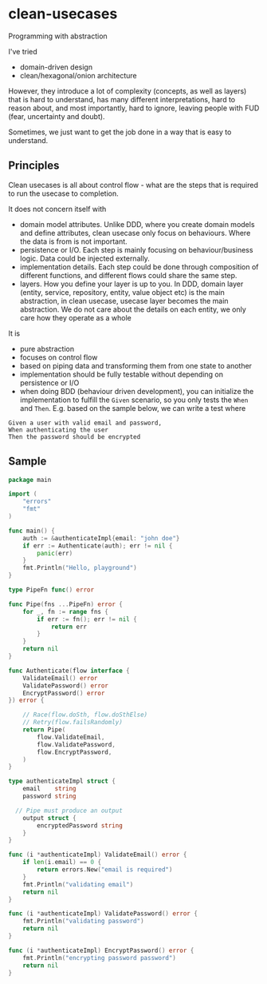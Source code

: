 # clean-usecases
Programming with abstraction

I've tried 

- domain-driven design
- clean/hexagonal/onion architecture

However, they introduce a lot of complexity (concepts, as well as layers) that is hard to understand, has many different interpretations, hard to reason about, and most importantly, hard to ignore, leaving people with FUD (fear, uncertainty and doubt).

Sometimes, we just want to get the job done in a way that is easy to understand.


## Principles

Clean usecases is all about control flow - what are the steps that is required to run the usecase to completion.

It does not concern itself with
- domain model attributes. Unlike DDD, where you create domain models and define attributes, clean usecase only focus on behaviours. Where the data is from is not important.
- persistence or I/O. Each step is mainly focusing on behaviour/business logic. Data could be injected externally.
- implementation details. Each step could be done through composition of different functions, and different flows could share the same step.
- layers. How you define your layer is up to you. In DDD, domain layer (entity, service, repository, entity, value object etc) is the main abstraction, in clean usecase, usecase layer becomes the main abstraction. We do not care about the details on each entity, we only care how they operate as a whole


It is
- pure abstraction
- focuses on control flow
- based on piping data and transforming them from one state to another
- implementation should be fully testable without depending on persistence or I/O
- when doing BDD (behaviour driven development), you can initialize the implementation to fulfill the `Given` scenario, so you only tests the `When` and `Then`. E.g. based on the sample below, we can write a test where 

```
Given a user with valid email and password, 
When authenticating the user
Then the password should be encrypted
```

## Sample

```go
package main

import (
	"errors"
	"fmt"
)

func main() {
	auth := &authenticateImpl{email: "john doe"}
	if err := Authenticate(auth); err != nil {
		panic(err)
	}
	fmt.Println("Hello, playground")
}

type PipeFn func() error

func Pipe(fns ...PipeFn) error {
	for _, fn := range fns {
		if err := fn(); err != nil {
			return err
		}
	}
	return nil
}

func Authenticate(flow interface {
	ValidateEmail() error
	ValidatePassword() error
	EncryptPassword() error
}) error {

	// Race(flow.doSth, flow.doSthElse)
	// Retry(flow.failsRandomly)
	return Pipe(
		flow.ValidateEmail,
		flow.ValidatePassword,
		flow.EncryptPassword,
	)
}

type authenticateImpl struct {
	email    string
	password string

  // Pipe must produce an output
	output struct {
		encryptedPassword string
	}
}

func (i *authenticateImpl) ValidateEmail() error {
	if len(i.email) == 0 {
		return errors.New("email is required")
	}
	fmt.Println("validating email")
	return nil
}

func (i *authenticateImpl) ValidatePassword() error {
	fmt.Println("validating password")
	return nil
}

func (i *authenticateImpl) EncryptPassword() error {
	fmt.Println("encrypting password password")
	return nil
}
```
